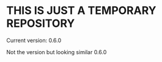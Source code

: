 # THIS IS JUST A TEMPORARY REPOSITORY

Current version: 0.6.0

Not the version but looking similar 0.6.0
